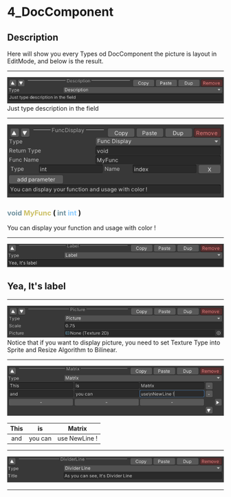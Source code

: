 # 4_DocComponent

## Description

Here will show you every Types od DocComponent
the picture is layout in EditMode, and below is the result.


--- 
![image](img_10.png)
Just type description in the field



--- 
![image](img_11.png)
###  <font color=#7293A0>void</font> <font color=#CCC066>MyFunc</font> (  <font color=#7293A0>int</font> <font color=#8CCCFF>int</font> )
You can display your function and usage with color !



--- 
![image](img_12.png)
## Yea, It's label




--- 
![image](img_13.png)
Notice that if you want to display picture,
you need to set Texture Type into Sprite
and Resize Algorithm to Bilinear.



--- 
![image](img_14.png)

|This|is|Matrix|
|:-:|:-:|:-:|
|and|you can|use NewLine !|




--- 
![image](img_15.png)

--- 


